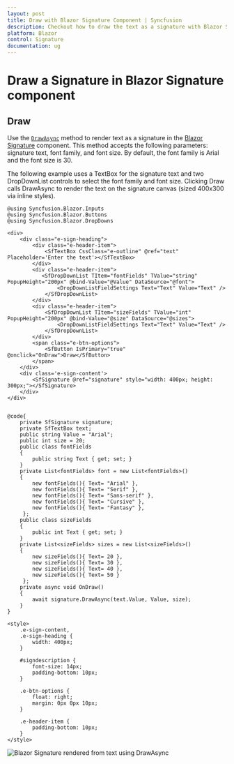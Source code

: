 ```yaml
---
layout: post
title: Draw with Blazor Signature Component | Syncfusion
description: Checkout how to draw the text as a signature with Blazor Signature component in Blazor Server App and Blazor WebAssembly App.
platform: Blazor
control: Signature
documentation: ug
---
```


# Draw a Signature in Blazor Signature component

## Draw

Use the [`DrawAsync`](https://help.syncfusion.com/cr/blazor/Syncfusion.Blazor.Inputs.SfSignature.html#Syncfusion_Blazor_Inputs_SfSignature_DrawAsync_System_String_System_String_System_Int32_) method to render text as a signature in the [Blazor Signature](https://www.syncfusion.com/blazor-components/blazor-signature) component. This method accepts the following parameters: signature text, font family, and font size. By default, the font family is Arial and the font size is 30.

The following example uses a TextBox for the signature text and two DropDownList controls to select the font family and font size. Clicking Draw calls DrawAsync to render the text on the signature canvas (sized 400x300 via inline styles).

```cshtml
@using Syncfusion.Blazor.Inputs
@using Syncfusion.Blazor.Buttons
@using Syncfusion.Blazor.DropDowns

<div>
    <div class="e-sign-heading">
        <div class="e-header-item">
            <SfTextBox CssClass="e-outline" @ref="text" Placeholder='Enter the text'></SfTextBox>
        </div>
        <div class="e-header-item">
           <SfDropDownList TItem="fontFields" TValue="string" PopupHeight="200px" @bind-Value="@Value" DataSource="@font">
                <DropDownListFieldSettings Text="Text" Value="Text" />
            </SfDropDownList>
        </div>
        <div class="e-header-item">
            <SfDropDownList TItem="sizeFields" TValue="int" PopupHeight="200px" @bind-Value="@size" DataSource="@sizes">
                <DropDownListFieldSettings Text="Text" Value="Text" />
            </SfDropDownList>
        </div>
        <span class="e-btn-options">
            <SfButton IsPrimary="true" @onclick="OnDraw">Draw</SfButton>
        </span>
    </div>
    <div class='e-sign-content'>
        <SfSignature @ref="signature" style="width: 400px; height: 300px;"></SfSignature>
    </div>
</div>


@code{
    private SfSignature signature;
    private SfTextBox text;
    public string Value = "Arial";
    public int size = 20;
    public class fontFields
    {
        public string Text { get; set; }
    }
    private List<fontFields> font = new List<fontFields>()
    {
        new fontFields(){ Text= "Arial" },
        new fontFields(){ Text= "Serif" },
        new fontFields(){ Text= "Sans-serif" },
        new fontFields(){ Text= "Cursive" },
        new fontFields(){ Text= "Fantasy" },
     };
    public class sizeFields
    {
        public int Text { get; set; }
    }
    private List<sizeFields> sizes = new List<sizeFields>()
    {
        new sizeFields(){ Text= 20 },
        new sizeFields(){ Text= 30 },
        new sizeFields(){ Text= 40 },
        new sizeFields(){ Text= 50 }
     };
    private async void OnDraw()
    {
        await signature.DrawAsync(text.Value, Value, size);
    }
}

<style>
    .e-sign-content,
    .e-sign-heading {
        width: 400px;
    }

    #signdescription {
        font-size: 14px;
        padding-bottom: 10px;
    }

    .e-btn-options {
        float: right;
        margin: 0px 0px 10px;
    }

    .e-header-item {
        padding-bottom: 10px;
    }
</style>
```

![Blazor Signature rendered from text using DrawAsync](./images/blazor-signature-draw.png)